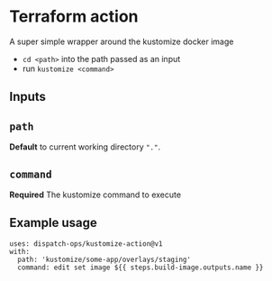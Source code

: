 # Terraform action

A super simple wrapper around the kustomize docker image

-  `cd <path>` into the path passed as an input
- run `kustomize <command>` 

## Inputs

## `path`

**Default** to current working directory `"."`.

## `command`

**Required** The kustomize command to execute


## Example usage

```
uses: dispatch-ops/kustomize-action@v1
with:
  path: 'kustomize/some-app/overlays/staging'
  command: edit set image ${{ steps.build-image.outputs.name }}
```